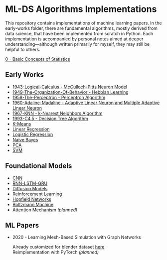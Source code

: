 # ML-DS Algorithms Implementations

This repository contains implementations of machine learning papers. In the early-works folder, there are fundamental algorithms, mostly derived from data science, that have been implemented from scratch in Python. Each implementation is accompanied by personal notes aimed at deeper understanding—although written primarily for myself, they may still be helpful to others. 


[0 - Basic Concepts of Statistics](https://github.com/saliherdemk/ML-Papers-Implementations/tree/master/0-Early-Works/0)
## Early Works

- [1943-Logical-Calculus - McCulloch-Pitts Neuron Model](https://github.com/saliherdemk/ML-Papers-Implementations/tree/master/0-Early-Works/1943-Logical-Calculus)
- [1949-The-Organization-Of-Behavior - Hebbian Learning](https://github.com/saliherdemk/ML-Papers-Implementations/tree/master/0-Early-Works/1949-The-Organization-Of-Behaviour)
- [1958-The-Perceptron - Perceptron Algorithm](https://github.com/saliherdemk/ML-Papers-Implementations/tree/master/0-Early-Works/1958-The-Perceptron)
- [1960-Adaline-Madaline - Adaptive Linear Neuron and Multiple Adaptive Linear Neuron](https://github.com/saliherdemk/ML-Papers-Implementations/tree/master/0-Early-Works/1960-Adaline-Madaline)
- [1967-KNN - k-Nearest Neighbors Algorithm](https://github.com/saliherdemk/ML-Papers-Implementations/tree/master/0-Early-Works/1967-KNN)
- [1993-C4.5 - Decision Tree Algorithm](https://github.com/saliherdemk/ML-Papers-Implementations/tree/master/0-Early-Works/1993-C4.5)
- [K-Means](https://github.com/saliherdemk/ML-Papers-Implementations/tree/master/0-Early-Works/K-Means)
- [Linear Regression](https://github.com/saliherdemk/ML-Papers-Implementations/tree/master/0-Early-Works/Linear-Regression)
- [Logistic Regression](https://github.com/saliherdemk/ML-Papers-Implementations/tree/master/0-Early-Works/Logistic-Regression)
- [Naive Bayes](https://github.com/saliherdemk/ML-Papers-Implementations/tree/master/0-Early-Works/Naive-Bayes)
- [PCA](https://github.com/saliherdemk/ML-Papers-Implementations/tree/master/0-Early-Works/PCA)
- [SVM](https://github.com/saliherdemk/ML-Papers-Implementations/tree/master/0-Early-Works/SVM)

## Foundational Models

- [CNN](https://github.com/saliherdemk/ML-Papers-Implementations/tree/master/CNN)
- [RNN-LSTM-GRU](https://github.com/saliherdemk/ML-Papers-Implementations/tree/master/RNN-LSTM)
- [Diffusion Models](https://github.com/saliherdemk/ML-Papers-Implementations/tree/master/Diffusion)
- [Reinforcement Learning](https://github.com/saliherdemk/ML-Papers-Implementations/tree/master/ReinforcementLearning)
- [Hopfield Networks](https://github.com/saliherdemk/ML-Papers-Implementations/tree/master/HopfieldNetworks)
- [Boltzmann Machine](https://github.com/saliherdemk/ML-Papers-Implementations/tree/master/BoltzmannMachine)
- Attention Mechanism *(planned)*

## ML Papers

- 2020 - Learning Mesh-Based Simulation with Graph Networks 

  Already customized for blender dataset [here](https://github.com/saliherdemk/Deepmind-MeshGraphNets)  
  Reimplementation with PyTorch *(planned)*

